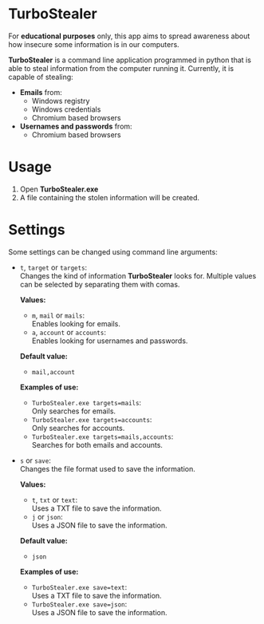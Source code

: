 # TurboStealer

For **educational purposes** only, this app aims to spread awareness about how insecure some information is in our computers.  

**TurboStealer** is a command line application programmed in python that is able to steal information from the computer running it. Currently, it is capable of stealing:
- **Emails** from:  
  - Windows registry
  - Windows credentials
  - Chromium based browsers
- **Usernames and passwords** from:  
  - Chromium based browsers

# Usage

1. Open **TurboStealer.exe**
1. A file containing the stolen information will be created.

# Settings

Some settings can be changed using command line arguments:  

- ```t```, ```target``` or ```targets```:  
  Changes the kind of information **TurboStealer** looks for. Multiple values can be selected by separating them with comas.  

  **Values:**  
  - ```m```, ```mail``` or ```mails```:  
  Enables looking for emails.
  - ```a```, ```account``` or ```accounts```:  
  Enables looking for usernames and passwords.

  **Default value:**  
  - ```mail,account```  

  **Examples of use:**  
  - ```TurboStealer.exe targets=mails```:  
  Only searches for emails.  
  - ```TurboStealer.exe targets=accounts```:  
  Only searches for accounts.  
  - ```TurboStealer.exe targets=mails,accounts```:  
  Searches for both emails and accounts.  

- ```s``` or ```save```:  
  Changes the file format used to save the information.  

  **Values:**  
  - ```t```, ```txt``` or ```text```:  
  Uses a TXT file to save the information.
  - ```j``` or ```json```:  
  Uses a JSON file to save the information.

  **Default value:**  
  - ```json```  

  **Examples of use:**  
  - ```TurboStealer.exe save=text```:  
  Uses a TXT file to save the information.
  - ```TurboStealer.exe save=json```:  
  Uses a JSON file to save the information.